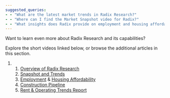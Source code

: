 ```yaml
---
suggested_queries:
- - "What are the latest market trends in Radix Research?"
- - "Where can I find the Market Snapshot video for Radix?"
- - "What insights does Radix provide on employment and housing affordability?"
---
```

Want to learn even more about Radix Research and its capabilities?

Explore the short videos linked below, or browse the additional articles in this section.

1. 1. [Overview of Radix Research](https://help.radix.com/hc/en-us/articles/10741873609997)
   2. [Snapshot and Trends](https://help.radix.com/hc/en-us/articles/10741999461517)
   3. [Employment](https://help.radix.com/hc/en-us/articles/16518346159117) & [Housing Affordability](https://help.radix.com/hc/en-us/articles/16513190010893)
   4. [Construction Pipeline](https://help.radix.com/hc/en-us/articles/10742027560845)
   5. [Rent & Operating Trends Report](https://help.radix.com/hc/en-us/articles/10742125736589)